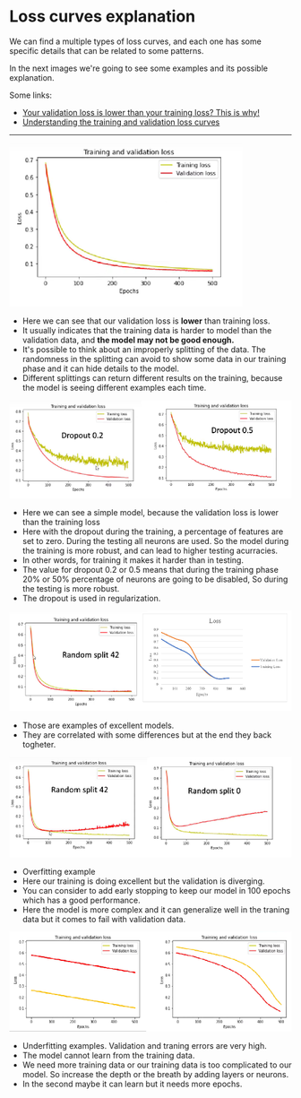 # Loss curves explanation

We can find a multiple types of loss curves, and each one has some specific details that can be related to some patterns.

In the next images we're going to see some examples and its possible explanation.

Some links:

- [Your validation loss is lower than your training loss? This is why!](https://towardsdatascience.com/what-your-validation-loss-is-lower-than-your-training-loss-this-is-why-5e92e0b1747e)
- [Understanding the training and validation loss curves](https://www.youtube.com/watch?v=p3CcfIjycBA&t=1305s)
---

![1](img/1.png)

- Here we can see that our validation loss is **lower**  than training loss.
- It usually indicates that the training data is harder to model than the validation data, and **the model may not be good enough.**
- It's possible to think about an improperly splitting of the data. The randomness in the splitting can avoid to show some data in our training phase and it can hide details to the model.
- Different splittings can return different results on the training, because the model is seeing different examples each time.

![dropout](img/dropout.png)

- Here we can see a simple model, because the validation loss is lower than the training loss
- Here with the dropout during the training, a percentage of features are set to zero. During the testing all neurons are used. So the model during the training is more robust, and can lead to higher testing acurracies.
- In other words, for training it makes it harder than in testing.
- The value for dropout 0.2 or 0.5 means that during the training phase 20% or 50% percentage of neurons are going to be disabled, So during the testing is more robust.
- The dropout is used in regularization.

![good_model](img/good_model.png)
- Those are examples of excellent models.
- They are correlated with some differences but at the end they back togheter.

![overfitting](img/overfitting.png)
- Overfitting example
- Here our training is doing excellent but the validation is diverging.
- You can consider to add early stopping to keep our model in 100 epochs which has a good performance.
- Here the model is more complex and it can generalize well in the traning data but it comes to fail with validation data.

![underfitting](img/underfitting.png)
- Underfitting examples. Validation and traning errors are very high.
- The model cannot learn from the training data.
- We need more training data or our training data is too complicated to our model. So increase the depth or the breath by adding layers or neurons.
- In the second maybe it can learn but it needs more epochs.